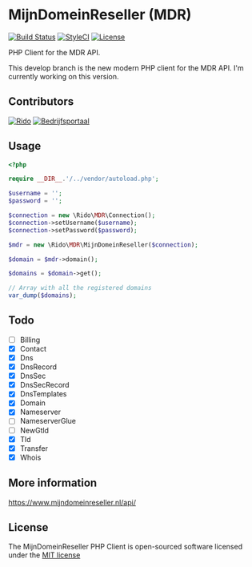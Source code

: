 # MijnDomeinReseller (MDR)

[![Build Status](https://travis-ci.org/bedrijfsportaal/MijnDomeinReseller.svg)](https://travis-ci.org/bedrijfsportaal/MijnDomeinReseller)
[![StyleCI](https://styleci.io/repos/106532343/shield)](https://styleci.io/repos/106532343)
[![License](https://poser.pugx.org/rido/mijndomeinreseller/license)](https://packagist.org/packages/rido/mijndomeinreseller)

PHP Client for the MDR API.

This develop branch is the new modern PHP client for the MDR API. I'm currently working on this version.

## Contributors
[![Rido](https://avatars0.githubusercontent.com/u/1889864?s=60&v=4)](https://github.com/Rido)
[![Bedrijfsportaal](https://avatars3.githubusercontent.com/u/32488174?s=60&v=4)](https://github.com/Bedrijfsportaal)

## Usage
```php
<?php

require __DIR__.'/../vendor/autoload.php';

$username = '';
$password = '';

$connection = new \Rido\MDR\Connection();
$connection->setUsername($username);
$connection->setPassword($password);

$mdr = new \Rido\MDR\MijnDomeinReseller($connection);

$domain = $mdr->domain();

$domains = $domain->get();

// Array with all the registered domains
var_dump($domains); 
```

## Todo
- [ ] Billing
- [x] Contact
- [x] Dns
- [x] DnsRecord
- [x] DnsSec
- [x] DnsSecRecord
- [x] DnsTemplates
- [x] Domain
- [x] Nameserver
- [ ] NameserverGlue
- [ ] NewGtld
- [x] Tld
- [x] Transfer
- [x] Whois

## More information
https://www.mijndomeinreseller.nl/api/

## License
The MijnDomeinReseller PHP Client is open-sourced software licensed under the [MIT license](http://opensource.org/licenses/MIT)
